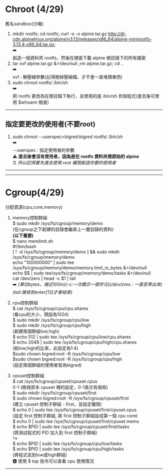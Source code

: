 # Chroot (4/29)  
舊名sandbox(沙箱)  

1.  mkdir rootfs; cd rootfs; curl -s -o alpine.tar.gz http://dl-cdn.alpinelinux.org/alpine/v3.13/releases/x86_64/alpine-minirootfs-3.13.4-x86_64.tar.gz;  
:arrow_right:   
創造一個資料夾 rootfs，然後在裡面下載 alpine 根目錄下的所有檔案  
2.  tar xvf alpine.tar.gz &>/dev/null ;rm alpine.tar.gz; cd ..   
:arrow_right:  
xvf : 解壓縮參數(記得刪掉壓縮檔，才不會一直堆積東西)  
3.  sudo chroot rootfs/ /bin/sh  
:arrow_right:  
把 rootfs 更改為在根目錄下執行，且使用的是 /bin/sh 貝殼程式(進去後可使用 \$whoami 檢查)  


---
## 指定要更改的使用者(不要root)
1.  sudo chroot --userspec=bigred:bigred  rootfs/ /bin/sh  
:arrow_right:  
--userspec : 指定使用者的參數  
:warning:  **進去後會沒有使用者，因為是在 rootfs 資料夾裡原始的 alpine**  
:gemini: *所以記得要先進去使用 root 權限創造你要的使用者*  


---


---

# Cgroup(4/29)
分配資源(cpu,core,memory)
1. memory控制群組  
\$ sudo mkdir /sys/fs/cgroup/memory/demo  
(在cgroup之下創建的目錄會繼承上一層目錄的資料)  
 **(以下重要)**  
\$ nano memlimit.sh   
#!/bin/bash  
[ ! -d /sys/fs/cgroup/memory/demo ] && sudo mkdir /sys/fs/cgroup/memory/demo  
echo "100000000" | sudo tee   /sys/fs/cgroup/memory/demo/memory.limit_in_bytes &>/dev/null  
echo $$ | sudo tee/sys/fs/cgroup/memory/demo/tasks &>/dev/null    
cat /dev/zero | head -c $1 | tail    
:arrow_right: *(單位bytes，接近100m)(-c:一次顯示一個字元)(/dev/zreo : 一直丟零出來)(tail:接收到enter[13]才會結束)*  

2.  cpu控制群組  
 \$ cat /sys/fs/cgroup/cpu/cpu.shares  
 (看cpu的大小，預設為1024)  
\$ sudo mkdir /sys/fs/cgroup/cpu/low  
\$ sudo mkdir /sys/fs/cgroup/cpu/high  
(創建兩個群組low,high)  
\$ echo 512 | sudo tee /sys/fs/cgroup/cpu/low/cpu.shares  
\$ echo 2048 | sudo tee /sys/fs/cgroup/cpu/high/cpu.shares  
(給low,high的比率，此設定為1:4)  
\$sudo chown bigred:root -R /sys/fs/cgroup/cpu/low  
\$sudo chown bigred:root -R /sys/fs/cgroup/cpu/high    
(設定兩個群組的使用者皆為bigred)   



3.  cpuset控制群組  
\$ cat /sys/fs/cgroup/cpuset/cpuset.cpus  
0-1 (檢視原本 cpuset 裡的設定，0-1表示有兩核)  
\$ sudo mkdir /sys/fs/cgroup/cpuset/first  
\$ sudo chown bigred:root -R /sys/fs/cgroup/cpuset/first  
(建立 cpuset 控制子群組 - first，並設定權限)  
\$ echo 0 | sudo tee /sys/fs/cgroup/cpuset/first/cpuset.cpus  
(設定 first 控制子群組, 將 first 控制子群組設成第一個 cpu core)  
\$ echo 0 | sudo tee /sys/fs/cgroup/cpuset/first/cpuset.mems  
\$ echo $PID | sudo tee /sys/fs/cgroup/cpuset/first/tasks  
(將測試程式的 PID 加入到 first 控制子群組)    
:arrow_right_hook:  
$ echo $PID | sudo tee /sys/fs/cgroup/cpu/low/tasks  
$ echo $PID | sudo tee /sys/fs/cgroup/cpu/high/tasks  
(將程式丟到low或high群組)  
:a: 使用 $ top 指令可以查看 cpu 使用情況  


---



  


